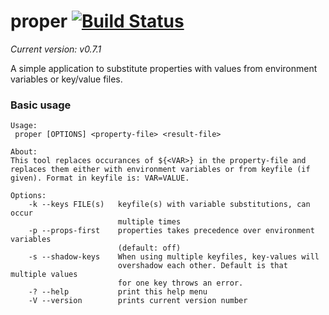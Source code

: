 # proper [![Build Status](https://travis-ci.org/jburell/proper.svg?branch=master)](https://travis-ci.org/jburell/proper)
*Current version:* _v0.7.1_

A simple application to substitute properties with values from environment 
variables or key/value files.

### Basic usage
```
Usage:
 proper [OPTIONS] <property-file> <result-file>

About:
This tool replaces occurances of ${<VAR>} in the property-file and replaces them either with environment variables or from keyfile (if given). Format in keyfile is: VAR=VALUE.

Options:
    -k --keys FILE(s)   keyfile(s) with variable substitutions, can occur
                        multiple times
    -p --props-first    properties takes precedence over environment variables
                        (default: off)
    -s --shadow-keys    When using multiple keyfiles, key-values will
                        overshadow each other. Default is that multiple values
                        for one key throws an error.
    -? --help           print this help menu
    -V --version        prints current version number
```
